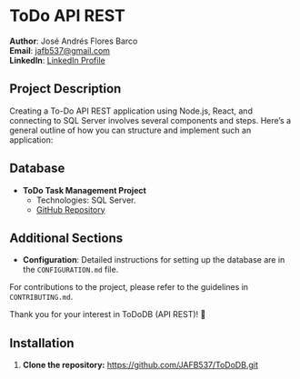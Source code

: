 # ToDo API REST

**Author**: José Andrés Flores Barco <br />
**Email**: jafb537@gmail.com <br />
**LinkedIn**: [LinkedIn Profile](https://www.linkedin.com/in/jose-flores-barco) <br />

## Project Description
Creating a To-Do API REST application using Node.js, React, and connecting to SQL Server involves several components and steps. Here’s a general outline of how you can structure and implement such an application:

## Database
- **ToDo Task Management Project**
  - Technologies: SQL Server.
  - [GitHub Repository](https://github.com/JAFB537/ToDo-ApiRest)

## Additional Sections
- **Configuration**: Detailed instructions for setting up the database are in the `CONFIGURATION.md` file.

For contributions to the project, please refer to the guidelines in `CONTRIBUTING.md`.

Thank you for your interest in ToDoDB (API REST)! 🚀


## Installation
1. **Clone the repository:** https://github.com/JAFB537/ToDoDB.git